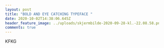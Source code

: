 ```yaml
---
layout: post
title: "BOLD AND EYE CATCHING TYPEFACE "
date: 2020-10-02T14:38:06.645Z
header_feature_image: ../uploads/skjermbilde-2020-09-28-kl.-22.08.58.png
comments: true
---
```

KFKG